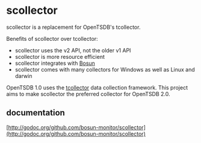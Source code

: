 # scollector

scollector is a replacement for OpenTSDB's tcollector.

Benefits of scollector over tcollector:

- scollector uses the v2 API, not the older v1 API
- scollector is more resource efficient
- scollector integrates with [Bosun](http://bosun.org)
- scollector comes with many collectors for Windows as well as Linux and darwin

OpenTSDB 1.0 uses the
[tcollector](https://github.com/OpenTSDB/tcollector)
data collection framework.
This project aims to make scollector the
preferred collector for OpenTSDB 2.0.

## documentation

[http://godoc.org/github.com/bosun-monitor/scollector](http://godoc.org/github.com/bosun-monitor/scollector)
